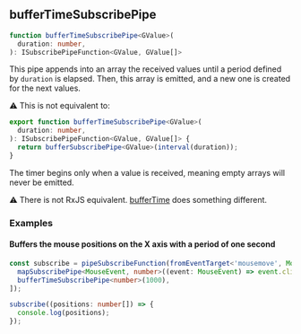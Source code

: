 ## bufferTimeSubscribePipe

```ts
function bufferTimeSubscribePipe<GValue>(
  duration: number,
): ISubscribePipeFunction<GValue, GValue[]>
```

This pipe appends into an array the received values until a period defined by `duration` is elapsed. Then, this array is
emitted, and a new one is created for the next values.

⚠️ This is not equivalent to:

```ts
export function bufferTimeSubscribePipe<GValue>(
  duration: number,
): ISubscribePipeFunction<GValue, GValue[]> {
  return bufferSubscribePipe<GValue>(interval(duration));
}
```

The timer begins only when a value is received, meaning empty arrays will never be emitted.

⚠️ There is not RxJS equivalent. [bufferTime](https://rxjs.dev/api/operators/bufferTime) does something different.

### Examples

#### Buffers the mouse positions on the X axis with a period of one second

```ts
const subscribe = pipeSubscribeFunction(fromEventTarget<'mousemove', MouseEvent>(window, 'mousemove'), [
  mapSubscribePipe<MouseEvent, number>((event: MouseEvent) => event.clientX),
  bufferTimeSubscribePipe<number>(1000),
]);

subscribe((positions: number[]) => {
  console.log(positions);
});
```

